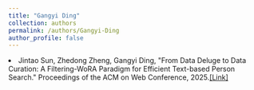```yaml
---
title: "Gangyi Ding"
collection: authors
permalink: /authors/Gangyi-Ding
author_profile: false
---
```

 <li> Jintao Sun,  Zhedong Zheng,  Gangyi Ding, &quot;From Data Deluge to Data Curation: A Filtering-WoRA Paradigm for Efficient Text-based Person Search.&quot; Proceedings of the ACM on Web Conference, 2025.<a href='https://zdzheng.xyz/publication/From-Dat2025'>[Link]</a> </li>